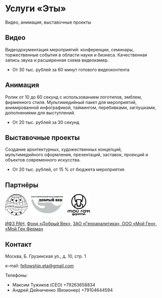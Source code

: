 # Услуги «Эты»

Видео, анимация, выставочные проекты

## Видео

Видеодокументация мероприятий: конференции, семинары, торжественные события в области науки и бизнеса. Качественная запись звука и расширенная схема видеокамер.

- От 30 тыс. рублей за 60 минут готового видеоконтента


## Анимация

Ролик от 10 до 60 секунд с использованием логотипов, эмблем, фирменного стиля. Мультимедийный пакет для мероприятий, анимированной инфографикой, таймингом, перебивками, заглушками, дополнениями для выступлений.

- От 20 тыс. рублей за 30 секунд

## Выставочные проекты

Создание архитектурных, художественных концепций, мультимедийного оформления, презентаций, заставок, проекций и объектов современного искусства.

- От 20 тыс. рублей, от 15 % от бюджета мероприятия

## Партнёры

![](/media/ifzran.png) ![](/media/dobryvek.png) ![](/media/moigen.png)

[ИФЗ РАН,](http://www.ifz.ru/) [Фонд «Добрый Век»,](http://www.mindlabyrinth.ru/) [ЗАО «Геноаналитика», ООО «Мой Ген», «Мой Ген Ферма»](https://www.i-gene.ru/about/contacts.php)

## Контакт

Москва, Б. Грузинская ул., д. 10, стр. 1

e-mail: fellowship.eta@gmail.com

Телефоны:
- Максим Тужиков (CEO) +79263658834
- Андрей Дейниченко (Визионер) +79104644594
